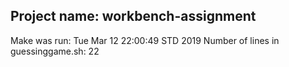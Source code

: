 ## Project name: workbench-assignment
Make was run:
Tue Mar 12 22:00:49 STD 2019
Number of lines in guessinggame.sh:
22
